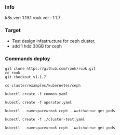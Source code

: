 ### Info
k8s ver: 1.19.1
rook ver : 1.1.7

### Target
- Test design infastructure for ceph cluster.
- add 1 hdd 30GB for ceph

### Commands deploy
```
git clone https://github.com/rook/rook.git
cd rook
git checkout v1.1.7

cd cluster/examples/kubernetes/ceph

kubectl create -f common.yaml

kubectl create -f operator.yaml

kubectl --namespace=rook-ceph --watch=true get pods

kubectl create -f ./cluster-test.yaml

kubectl --namespace=rook-ceph --watch=true get pods

```